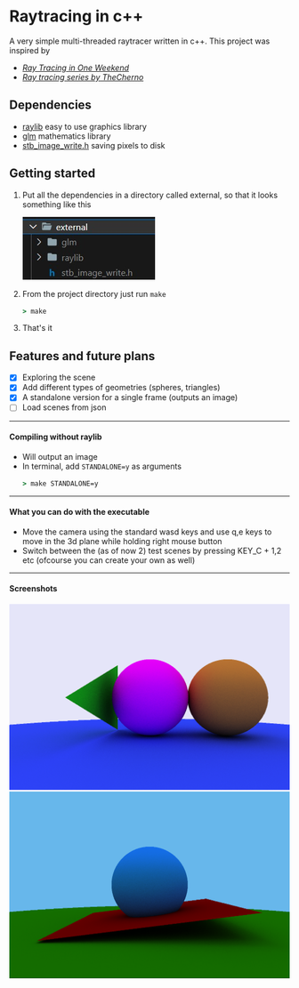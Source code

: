 # Raytracing in c++

A very simple multi-threaded raytracer written in c++.
This project was inspired by
- [_Ray Tracing in One Weekend_](https://raytracing.github.io/books/RayTracingInOneWeekend.html)
- [_Ray tracing series by TheCherno_](https://www.youtube.com/playlist?list=PLlrATfBNZ98edc5GshdBtREv5asFW3yXl)


## Dependencies
- [raylib](https://www.raylib.com) easy to use graphics library
- [glm](https://github.com/g-truc/glm) mathematics library
- [stb_image_write.h](https://github.com/nothings/stb/blob/master/stb_image_write.h) saving pixels to disk


## Getting started
1. Put all the dependencies in a directory called external, so that it looks something like this
    
    ![external directory structure](screenshots/dependency-directory.jpg)

2. From the project directory just run `make`
    ```cmd
    > make
    ```

3. That's it

## Features and future plans
- [X] Exploring the scene
- [X] Add different types of geometries (spheres, triangles)
- [X] A standalone version for a single frame (outputs an image)
- [ ] Load scenes from json

---
#### Compiling without raylib
- Will output an image
- In terminal, add `STANDALONE=y` as arguments
    ```cmd
    > make STANDALONE=y
    ```

---
#### What you can do with the executable
- Move the camera using the standard wasd keys and use q,e keys to move in the 3d plane while holding right mouse button
- Switch between the (as of now 2) test scenes by pressing KEY_C + 1,2 etc (ofcourse you can create your own as well)

---
#### Screenshots
![test scene 1](screenshots/test-scene-1.png)
![test scene 2](screenshots/test-scene-2.png)
